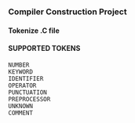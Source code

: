 ### Compiler Construction Project
#### Tokenize .C file 
#### SUPPORTED TOKENS
    NUMBER 
    KEYWORD
    IDENTIFIER 
    OPERATOR 
    PUNCTUATION 
    PREPROCESSOR
    UNKNOWN
    COMMENT
